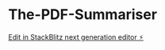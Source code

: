 # The-PDF-Summariser

[Edit in StackBlitz next generation editor ⚡️](https://stackblitz.com/~/github.com/NEERASA-VEDA-VARSHIT/The-PDF-Summariser)